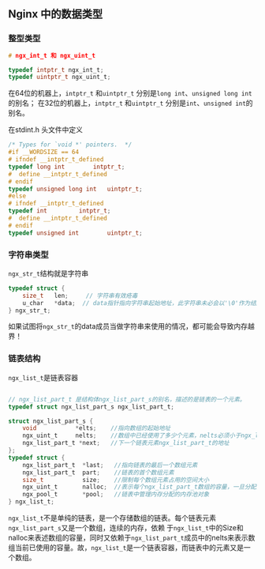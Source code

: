 ## Nginx 中的数据类型

### 整型类型

```c
# ngx_int_t 和 ngx_uint_t

typedef intptr_t ngx_int_t;
typedef uintptr_t ngx_uint_t;

```

在64位的机器上，`intptr_t` 和`uintptr_t` 分别是`long int`、`unsigned long int`的别名；
在32位的机器上，`intptr_t` 和`uintptr_t` 分别是`int`、`unsigned int`的别名。

在stdint.h 头文件中定义
```c
/* Types for `void *' pointers.  */
#if __WORDSIZE == 64
# ifndef __intptr_t_defined
typedef long int		intptr_t;
#  define __intptr_t_defined
# endif
typedef unsigned long int	uintptr_t;
#else
# ifndef __intptr_t_defined
typedef int			intptr_t;
#  define __intptr_t_defined
# endif
typedef unsigned int		uintptr_t;
```


### 字符串类型

`ngx_str_t`结构就是字符串

```c
typedef struct {
    size_t   len;     // 字符串有效疮毒
    u_char   *data;  // data指针指向字符串起始地址，此字符串未必会以'\0'作为结尾，必须要根据len来使用data成员
} ngx_str_t;
```

如果试图将`ngx_str_t`的data成员当做字符串来使用的情况，都可能会导致内存越界！


### 链表结构

`ngx_list_t`是链表容器

```c

// ngx_list_part_t 是结构体ngx_list_part_s的别名，描述的是链表的一个元素。
typedef struct ngx_list_part_s ngx_list_part_t;

struct ngx_list_part_s {
    void           *elts;    //指向数组的起始地址
    ngx_uint_t     nelts;    //数组中已经使用了多少个元素，nelts必须小于ngx_list_t结构中的nalloc
    ngx_list_part_t *next;   //下一个链表元素ngx_list_part_t的地址
};
typedef struct {
    ngx_list_part_t  *last;   //指向链表的最后一个数组元素 
    ngx_list_part_t  part;    //链表的首个数组元素
    size_t           size;    //限制每个数组元素占用的空间大小
    ngx_uint_t       nalloc;  //表示每个ngx_list_part_t数组的容量，一旦分配后不可更改
    ngx_pool_t       *pool;   //链表中管理内存分配的内存池对象
} ngx_list_t;
```

`ngx_list_t`不是单纯的链表，是一个存储数组的链表。每个链表元素`ngx_list_part_s`又是一个数组，连续的内存，依赖
于`ngx_list_t`中的Size和nalloc来表述数组的容量，同时又依赖于`ngx_list_part_t`成员中的nelts来表示数组当前已使用的容量。故，`ngx_list_t`是一个链表容器，而链表中的元素又是一个数组。












